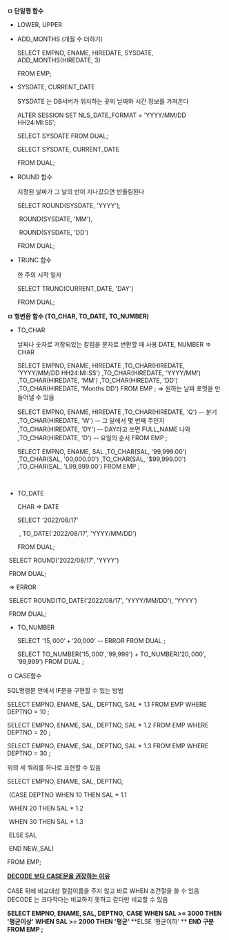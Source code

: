 **ㅁ 단일행 함수**

- LOWER, UPPER

- ADD_MONTHS (개월 수 더하기)

  SELECT EMPNO, ENAME, HIREDATE, SYSDATE, ADD_MONTHS(HIREDATE, 3)

  FROM EMP;

- SYSDATE, CURRENT_DATE

  SYSDATE 는 DB서버가 위치하는 곳의 날짜와 시간 정보를 가져온다

  

  ALTER SESSION SET NLS_DATE_FORMAT = 'YYYY/MM/DD HH24:MI:SS';

  SELECT SYSDATE FROM DUAL;

  SELECT SYSDATE, CURRENT_DATE

    FROM DUAL;

- ROUND 함수

  지정된 날짜가 그 날의 반이 지나갔으면 반올림된다

  SELECT ROUND(SYSDATE, 'YYYY'),

  ​			  ROUND(SYSDATE, 'MM'),

  ​			  ROUND(SYSDATE, 'DD')

    FROM DUAL;

- TRUNC 함수

  한 주의 시작 일자

  SELECT TRUNC(CURRENT_DATE, 'DAY')

     FROM DUAL;



**ㅁ 형변환 함수 (TO_CHAR, TO_DATE, TO_NUMBER)**

- TO_CHAR

  날짜나 숫자로 저장되있는 칼럼을 문자로 변환할 때 사용
  DATE, NUMBER => CHAR

  SELECT EMPNO, ENAME, HIREDATE
        ,TO_CHAR(HIREDATE, 'YYYY/MM/DD HH24:MI:SS')
        ,TO_CHAR(HIREDATE, 'YYYY/MM')
        ,TO_CHAR(HIREDATE, 'MM')
        ,TO_CHAR(HIREDATE, 'DD')
        ,TO_CHAR(HIREDATE, 'Months DD')
    FROM EMP ; 
  => 원하는 날짜 포맷을 만들어낼 수 있음

  

  SELECT EMPNO, ENAME, HIREDATE
        ,TO_CHAR(HIREDATE, 'Q')  -- 분기
        ,TO_CHAR(HIREDATE, 'W')  -- 그 달에서 몇 번째 주인지
        ,TO_CHAR(HIREDATE, 'DY') -- DAY라고 쓰면 FULL_NAME 나와
        ,TO_CHAR(HIREDATE, 'D')  -- 요일의 순서
    FROM EMP ; 

  

  SELECT EMPNO, ENAME, SAL
        ,TO_CHAR(SAL, '99,999.00')
        ,TO_CHAR(SAL, '00,000.00')
        ,TO_CHAR(SAL, '$99,999.00')
        ,TO_CHAR(SAL, 'L99,999.00')
    FROM EMP ; 

​		

- TO_DATE

  CHAR => DATE

  SELECT '2022/08/17'

  ​			, TO_DATE('2022/08/17', 'YYYY/MM/DD')

  FROM DUAL;



​		SELECT ROUND('2022/08/17', 'YYYY') 

​		FROM DUAL;   

​		=>  ERROR

​		SELECT ROUND(TO_DATE('2022/08/17', 'YYYY/MM/DD'), 'YYYY')

​		FROM DUAL;



- TO_NUMBER

  SELECT '$15,000' + '$20,000'   -- ERROR 
    FROM DUAL ; 

  SELECT TO_NUMBER('$15,000','$99,999') + TO_NUMBER('$20,000','$99,999')
    FROM DUAL ; 



ㅁ CASE함수

SQL명령문 안에서 IF문을 구현할 수 있는 방법

SELECT EMPNO, ENAME, SAL, DEPTNO, SAL * 1.1
  FROM EMP 
 WHERE DEPTNO = 10 ; 

SELECT EMPNO, ENAME, SAL, DEPTNO, SAL * 1.2
  FROM EMP 
 WHERE DEPTNO = 20 ; 

SELECT EMPNO, ENAME, SAL, DEPTNO, SAL * 1.3
  FROM EMP 
 WHERE DEPTNO = 30 ;

위의 세 쿼리를 하나로 표현할 수 있음



SELECT EMPNO, ENAME, SAL, DEPTNO, 

​				(CASE DEPTNO WHEN 10 THEN SAL * 1.1

​											WHEN 20 THEN SAL * 1.2	

​											WHEN 30 THEN SAL * 1.3

​															  ELSE SAL

​											END NEW_SAL)

FROM EMP;



<u>**DECODE 보다 CASE문을 권장하는 이유**</u>

CASE 뒤에 비교대상 컬럼이름을 주지 않고 바로 WHEN 조건절을 쓸 수 있음
DECODE 는 크다작다는 비교하지 못하고 같다만 비교할 수 있음

**SELECT EMPNO, ENAME, SAL, DEPTNO,** 
       **CASE WHEN SAL >= 3000 THEN '평균이상'** 
            **WHEN SAL >= 2000 THEN '평균'** 
                       **ELSE '평균이하' **
       **END 구분**
  **FROM EMP ;** 

